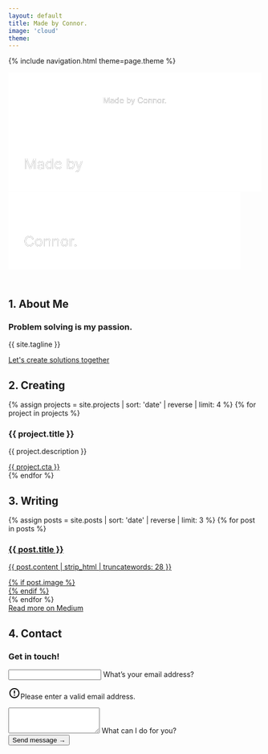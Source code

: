 ```yaml
---
layout: default
title: Made by Connor.
image: 'cloud'
theme: 
---
```


{% include navigation.html theme=page.theme %}

<header class="header">
  <div class="header-background" style="background-image: url('{{ site.baseurl }}/img/{{ page.image }}.jpg')">
    <svg class="header-large" viewBox="0 0 450 75" role="img" aria-labelledby="aria-header-large">
      <title id="aria-header-large">Made by Connor. - Logo</title>
      <defs>
        <g id="text-large">
          <text class="header-text" text-anchor="middle" x="225" y="55">Made by Connor.</text>
        </g>
        <mask id="mask-large" x="0" y="0" width="450" height="75">
          <rect x="0" y="0" width="450" height="75" fill="#fff"/>
          <use xlink:href="#text-large" />
        </mask>
      </defs>
      <rect x="0" y="0" width="450" height="75" mask="url(#mask-large)" fill="white" fill-opacity="1"/>
      <use xlink:href="#text-large" mask="url(#mask-large)" />
    </svg>
    <svg class="header-small" viewBox="0 0 245 150" aria-labelledby="aria-header-small">
      <title id="aria-header-small">Made by Connor. - Logo</title>
      <defs>
        <g id="text-top">
          <text class="header-text" x="15" y="53">Made by</text>
        </g>
        <mask id="mask-top" x="0" y="0" width="245" height="75" maskUnits="userSpaceOnUse">
          <rect x="0" y="0" width="245" height="75" fill="#fff"/>
          <use xlink:href="#text-top" />
        </mask>
        <g id="text-bottom">
          <text class="header-text" x="15" y="128">Connor.</text>
        </g>
        <mask id="mask-bottom" x="0" y="75" width="225" height="75" maskUnits="userSpaceOnUse">
          <rect x="0" y="75" width="225" height="75" fill="#fff"/>
          <use xlink:href="#text-bottom" />
        </mask>
      </defs>
      <rect x="0" y="0" width="245" height="75" mask="url(#mask-top)" fill="white" fill-opacity="1"/>
      <use xlink:href="#text-top" mask="url(#mask-top)" />
      <rect x="0" y="75" width="225" height="75" mask="url(#mask-bottom)" fill="white" fill-opacity="1"/>
      <use xlink:href="#text-bottom" mask="url(#mask-bottom)" />
    </svg>
  </div>
</header>

<section id="about" class="section">
  <h2 class="section-title">1. About Me</h2>
  <article>
    <h1 class="section-header">Problem solving is my passion.</h1>
    <p class="section-body -large">{{ site.tagline }}</p>
    <a class="section-link -large" href="#contact" data-scroll>Let's create solutions together</a>
  </article>
</section>

<section id="creating" class="section">
  <h2 class="section-title">2. Creating</h2>
  <div class="section-creating">
    {% assign projects = site.projects | sort: 'date' | reverse | limit: 4 %}
    {% for project in projects %}
      <div class="section-project">
        <h3 class="section-header">{{ project.title }}</h3>
        <p class="section-body">{{ project.description }}</p>
        <a href="{{ project.url }}" class="section-link" target="_blank" rel="noopener noreferrer">{{ project.cta }}</a>
      </div>
    {% endfor %}
  </div>
</section>

<section id="writing" class="section">
  <h2 class="section-title">3. Writing</h2>
  <div class="section-writing">
    {% assign posts = site.posts | sort: 'date' | reverse | limit: 3 %}
    {% for post in posts %}
      <article>
        <a href="https://blog.connorbaer.io/{{ post.link }}" class="post-link" target="_blank" rel="noopener noreferrer">
          <h3 class="section-header">{{ post.title }}</h3>
          <div class="section-post">
            <p class="section-body post-body">{{ post.content | strip_html | truncatewords: 28 }}</p>
            {% if post.image %}
            <div class="post-image" style="background-image: url('{{ site.baseurl }}/img/{{ post.image }}-thumb.jpg')"></div>
            {% endif %}
          </div>
        </a>
      </article>
    {% endfor %}
  </div>
  <a href="https://blog.connorbaer.io/" class="section-link post-medium" target="_blank" rel="noopener noreferrer">Read more on Medium</a>
</section>

<section id="contact" class="section">
  <h2 class="section-title">4. Contact</h2>
   <h3 class="section-header">Get in touch!</h3>
  <form class="form" action="//formspree.io/hello@connorbaer.io" method="POST">
    <div class="form-group">
      <input class="form-input" type="email" name="_replyto" placeholder=" " required>
      <span class="form-highlight"></span>
      <label class="form-label" for="_replyto">What’s your email address?</label>
      <p class="form-error"><svg xmlns="http://www.w3.org/2000/svg" width="24" height="24" viewBox="0 0 24 24"><path d="M11 15h2v2h-2zm0-8h2v6h-2zm.99-5C6.47 2 2 6.48 2 12s4.47 10 9.99 10C17.52 22 22 17.52 22 12S17.52 2 11.99 2zM12 20c-4.42 0-8-3.58-8-8s3.58-8 8-8 8 3.58 8 8-3.58 8-8 8z"/></svg>Please enter a valid email address.</p>
    </div>
    <div class="form-group">
      <textarea class="form-input" rows="3" name="message" placeholder=" " required></textarea>
      <span class="form-highlight"></span>
      <label class="form-label" for="message">What can I do for you?</label>
    </div>
    <input type="hidden" name="_subject" value="Form submission on connorbaer.io" />
    <input type="hidden" name="_next" value="//connorbaer.io/success/" />
    <input type="text" name="_gotcha" style="display:none" />
    <button class="button" type="submit">Send message →</button>
  </form>
</section>